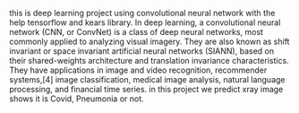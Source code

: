 this is deep learning project using convolutional neural network with the help tensorflow and kears library.
In deep learning, a convolutional neural network (CNN, or ConvNet) is a class of deep neural networks, most commonly applied to analyzing visual imagery.
They are also known as shift invariant or space invariant artificial neural networks (SIANN), based on their shared-weights architecture and translation invariance characteristics.
They have applications in image and video recognition, recommender systems,[4] image classification, medical image analysis, natural language processing,
and financial time series.
in this project we predict xray image shows it is Covid, Pneumonia or not.
